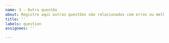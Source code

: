 ```yaml
---
name: 3 - Outra questão
about: Registre aqui outras questões não relacionadas com erros ou melhorias
title: ''
labels: question
assignees: ''

---
```



